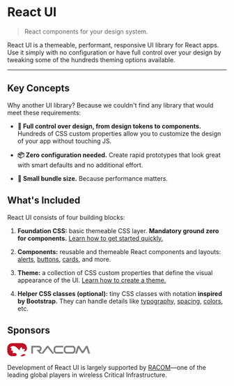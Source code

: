 # React UI

> React components for your design system.

React UI is a themeable, performant, responsive UI library for React apps.
Use it simply with no configuration or have full control over your design by
tweaking some of the hundreds theming options available.

---

## Key Concepts

Why another UI library? Because we couldn't find any library that would meet
these requirements:

- **🎨 Full control over design, from design tokens to components.** Hundreds of
  CSS custom properties allow you to customize the design of your app without
  touching JS.

- **📦 Zero configuration needed.** Create rapid prototypes that look great with
  smart defaults and no additional effort.

- **🚀 Small bundle size.** Because performance matters.

## What's Included

React UI consists of four building blocks:

1. **Foundation CSS:** basic themeable CSS layer. **Mandatory ground zero for
   components.**
   [Learn how to get started quickly.](/docs/getting-started/installation)

2. **Components:** reusable and themeable React components and layouts:
   [alerts](/components/Alert), [buttons](/components/Button/),
   [cards](/components/Card), and more.

3. **Theme:** a collection of CSS custom properties that define the visual
   appearance of the UI.
   [Learn how to create a theme.](/docs/customize/theming/overview)

4. **Helper CSS classes (optional):** tiny CSS classes with notation
   **inspired by Bootstrap.** They can handle details like
   [typography](/docs/css-helpers/typography), [spacing](/docs/css-helpers/spacing),
   [colors](/docs/css-helpers/colors), etc.

## Sponsors

<a href="https://www.racom.eu" target="_blank" rel="noopener noreferrer">
  <img
    src="/docs/_assets/racom.svg"
    width="190"
    height="30"
    className="mt-5 mb-6"
    alt="RACOM"
  />
</a>

Development of React UI is largely supported by
[RACOM](https://www.racom.eu)—one of the leading global players in wireless
Critical Infrastructure.
